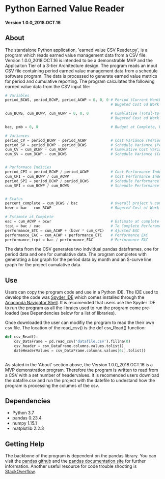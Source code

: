 


# **Python Earned Value Reader**
#### Version 1.0.0_2018.OCT.16


## About
The standalone Python application, 'earned value CSV Reader.py', is a program which reads earned value management data from a 
CSV file. Version 1.0.0_2018.OCT.16 is intended to be a demonstrable MVP and the Applcaiton Tier of a 3-tier Architecture design.
The program reads an input CSV file containing period earned value management data from a schedule software program. The data is
processed to generate earned value metrics for period and cumulative reporting. The program calculates the following earned value
data from the CSV input file:
```python
# Variables
period_BCWS, period_BCWP, period_ACWP = 0, 0, 0 # Period (Current Month) Buguted Cost of Work Scheduled,
                                                # Bugeted Cost od Work Performed, Actual Cost of Work Performed

cum_BCWS, cum_BCWP, cum_ACWP = 0, 0, 0          # Cumalative (Total-to-Date) Buguted Cost of Work Scheduled,
                                                # Bugeted Cost od Work Performed, Actual Cost of Work Performed

bac, pmb = 0, 0                                 # Budget at Complete, Performance Management Baseline

# Variances
period_CV = period_BCWP - period_ACWP           # Cost Variance (Period)
period_SV = period_BCWP - period_BCWS           # Schedule Variance (Period)
cum_CV = cum_BCWP - cum_ACWP                    # Cumalative Cost Variance (Cumalative)
cum_SV = cum_BCWP - cum_BCWS                    # Schedule Variance (Cumalative)


# Performace Indicies
period_CPI = period_BCWP / period_ACWP          # Cost Performance Index (Period)
cum_CPI = cum_BCWP / cum_ACWP                   # Cost Performance Index (Cumalative)
period_SPI = period_BCWP / period_BCWS          # Schedule Performance Index (Period)
cum_SPI = cum_BCWP / cum_BCWS                   # Scheudle Performance Index (Cumalative)


# Status
percent_complete = cum_BCWS / bac               # Overall project % complete            
bcwr = bac - cum_BCWP                           # Bugeted Cost of Work Remaning

# Estimate at Complete
eac = cum_ACWP + bcwr                           # Estimate at complete
tcpi = bac / eac                                # To Complete Perforamce Index
performance_ETC = cum_ACWP + (bcwr * cum_CPI)   # Ajusted EAC
performance_EAC = cum_ACWP + performance_ETC    # Performance EAC
performance_tcpi = bac / performance_EAC        # Performance EAC
```

The data from the CSV generates two indvidual pandas dataframes, one for period data and one for cumalative data. The program
completes with generating a bar graph for the period data by month and an S-curve line graph for the project cumalative data.

## Use
Users can copy the program code and use in a Python IDE. The IDE used to develop the code was [Spyder IDE](https://www.spyder-ide.org/) 
which comes installed through the [Anaconda Navigator Shell](https://www.anaconda.com/download/). It is recomended that users use the
Spyder IDE to run the program as all the libraies used to run the program come pre-loaded (see Dependencies below for a list of
libraries).

Once downloaded the user can modifiy the program to read the their own csv file. The location of the read_csv() is the def csv_Read()
function:
```python
def csv_Read():
    csv_DataFrame = pd.read_csv('datafile.csv').fillna(0)
    csv_header = csv_DataFrame.columns.values.tolist()
    dateHeaderValues = csv_DataFrame.columns.values[6:].tolist()
 
```
As stated in the 'About' section above, the Version 1.0.0_2018.OCT.16 is a MVP demonstration program. Therefore the program is written
to read from a CSV with a set number of headervalues. It is recomended users download the datafile.csv and run the project with the
datefile to undestand how the program is processing the columns of the csv.

## Dependencies

* Python 3.7
* pandas 0.23.4
* numpy 1.15.1
* matplotlib 2.2.3

## Getting Help
The backbone of the program is dependent on the pandas library. You can visit the [pandas github](https://github.com/pandas-dev/pandas/blob/master/README.md) 
and the [pandas documentation site](http://pandas.pydata.org/pandas-docs/stable/) for further information. Another useful resource
for code trouble shooting is [StackOverflow](https://stackoverflow.com/).
